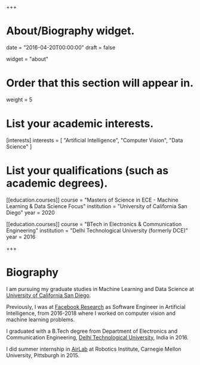 +++
# About/Biography widget.

date = "2016-04-20T00:00:00"
draft = false

widget = "about"

# Order that this section will appear in.
weight = 5

# List your academic interests.
[interests]
  interests = [
    "Artificial Intelligence",
    "Computer Vision",
    "Data Science"
  ]

# List your qualifications (such as academic degrees).

[[education.courses]]
  course = "Masters of Science in ECE - Machine Learning & Data Science Focus"
  institution = "University of California San Diego"
  year = 2020

[[education.courses]]
  course = "BTech in Electronics & Communication Engineering"
  institution = "Delhi Technological University (formerly DCE)"
  year = 2016

+++

# Biography

I am pursuing my graduate studies in Machine Learning and Data Science at [University of California San Diego](http://www.ucsd.edu).

Previously, I was at [Facebook Research](https://research.fb.com/people/raj-aman/) as Software Engineer in Artificial Intelligence, from 2016-2018 where I worked on computer vision and machine learning problems.

I graduated with a B.Tech degree from Department of Electronics and Communication Engineering, [Delhi Technological University](http://www.dtu.ac.in), India in 2016.

I did summer internship in [AirLab](https://www.ri.cmu.edu/publications/multi-scale-convolutional-architecture-for-semantic-segmentation) at Robotics Institute, Carnegie Mellon University, Pittsburgh in 2015.
